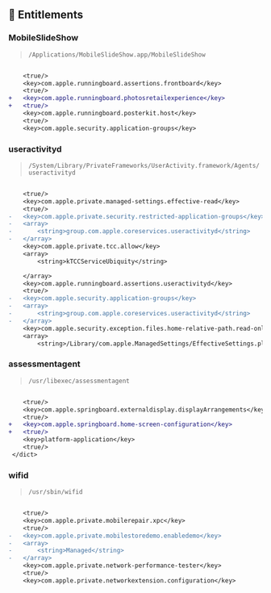 ## 🔑 Entitlements

### MobileSlideShow

> `/Applications/MobileSlideShow.app/MobileSlideShow`

```diff

 	<true/>
 	<key>com.apple.runningboard.assertions.frontboard</key>
 	<true/>
+	<key>com.apple.runningboard.photosretailexperience</key>
+	<true/>
 	<key>com.apple.runningboard.posterkit.host</key>
 	<true/>
 	<key>com.apple.security.application-groups</key>

```
### useractivityd

> `/System/Library/PrivateFrameworks/UserActivity.framework/Agents/useractivityd`

```diff

 	<true/>
 	<key>com.apple.private.managed-settings.effective-read</key>
 	<true/>
-	<key>com.apple.private.security.restricted-application-groups</key>
-	<array>
-		<string>group.com.apple.coreservices.useractivityd</string>
-	</array>
 	<key>com.apple.private.tcc.allow</key>
 	<array>
 		<string>kTCCServiceUbiquity</string>

 	</array>
 	<key>com.apple.runningboard.assertions.useractivityd</key>
 	<true/>
-	<key>com.apple.security.application-groups</key>
-	<array>
-		<string>group.com.apple.coreservices.useractivityd</string>
-	</array>
 	<key>com.apple.security.exception.files.home-relative-path.read-only</key>
 	<array>
 		<string>/Library/com.apple.ManagedSettings/EffectiveSettings.plist</string>

```
### assessmentagent

> `/usr/libexec/assessmentagent`

```diff

 	<true/>
 	<key>com.apple.springboard.externaldisplay.displayArrangements</key>
 	<true/>
+	<key>com.apple.springboard.home-screen-configuration</key>
+	<true/>
 	<key>platform-application</key>
 	<true/>
 </dict>

```
### wifid

> `/usr/sbin/wifid`

```diff

 	<true/>
 	<key>com.apple.private.mobilerepair.xpc</key>
 	<true/>
-	<key>com.apple.private.mobilestoredemo.enabledemo</key>
-	<array>
-		<string>Managed</string>
-	</array>
 	<key>com.apple.private.network-performance-tester</key>
 	<true/>
 	<key>com.apple.private.networkextension.configuration</key>

```
